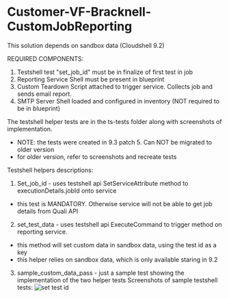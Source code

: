 # Customer-VF-Bracknell-CustomJobReporting

This solution depends on sandbox data (Cloudshell 9.2)

REQUIRED COMPONENTS:
1. Testshell test "set_job_id" must be in finalize of first test in job
2. Reporting Service Shell must be present in blueprint
3. Custom Teardown Script attached to trigger service. Collects job and sends email report.
4. SMTP Server Shell loaded and configured in inventory (NOT required to be in blueprint)

The testshell helper tests are in the ts-tests folder along with screenshots of implementation. 
- NOTE: the tests were created in 9.3 patch 5. Can NOT be migrated to older version
- for older version, refer to screenshots and recreate tests

Testshell helpers descriptions:
1. Set_job_id - uses testshell api SetServiceAttribute method to executionDetails.jobId onto service
- this test is MANDATORY. Otherwise service will not be able to get job details from Quali API

2. set_test_data - uses testshell api ExecuteCommand to trigger method on reporting service.
- this method will set custom data in sandbox data, using the test id as a key
- this helper relies on sandbox data, which is only available staring in 9.2

3. sample_custom_data_pass - just a sample test showing the implementation of the two helper tests
Screenshots of sample testshell tests:
![set test id](https://raw.githubusercontent.com/QualiSystemsLab/Customer-VF-Bracknell-CustomJobReporting/master/images/set_job_id.png?token=AEVSLIVSCY5DJT2DPWYBI726RNO3O)